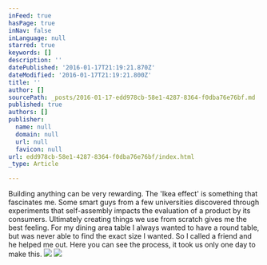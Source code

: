 ```yaml
---
inFeed: true
hasPage: true
inNav: false
inLanguage: null
starred: true
keywords: []
description: ''
datePublished: '2016-01-17T21:19:21.870Z'
dateModified: '2016-01-17T21:19:21.800Z'
title: ''
author: []
sourcePath: _posts/2016-01-17-edd978cb-58e1-4287-8364-f0dba76e76bf.md
published: true
authors: []
publisher:
  name: null
  domain: null
  url: null
  favicon: null
url: edd978cb-58e1-4287-8364-f0dba76e76bf/index.html
_type: Article

---
```

Building anything can be very rewarding. The 'Ikea effect' is something that fascinates me. Some smart guys from a few universities discovered through experiments that self-assembly impacts the evaluation of a product by its consumers. Ultimately creating things we use from scratch gives me the best feeling. For my dining area table I always wanted to have a round table, but was never able to find the exact size I wanted. So I called a friend and he helped me out. Here you can see the process, it took us only one day to make this. ![](https://the-grid-user-content.s3-us-west-2.amazonaws.com/87595bf7-73a1-4ffe-8532-0d9e25e8087d.jpg)
![](https://the-grid-user-content.s3-us-west-2.amazonaws.com/1c2341ca-084d-4f0b-8677-f5f48dcbe8b0.jpg)